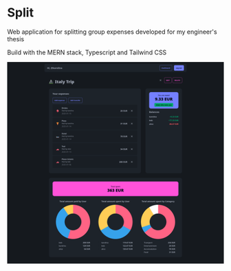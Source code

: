 # Split
Web application for splitting group expenses developed for my engineer's thesis

Build with the MERN stack, Typescript and Tailwind CSS

![Group view](https://raw.githubusercontent.com/lubczanska/split/main/Group-view.png)